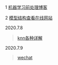 1 [机器学习前处理博客](http://www.shataowei.com/categories/)
>
2 [模型结构查看在线网站](http://lutzroeder.github.io/netron/)
>
2020.7.8
> [knn各种详解](https://baijiahao.baidu.com/s?id=1633016695259438394&wfr=spider&for=pc)

2020.7.9
>[wechat](https://www.cnblogs.com/sui776265233/p/10590628.html)
